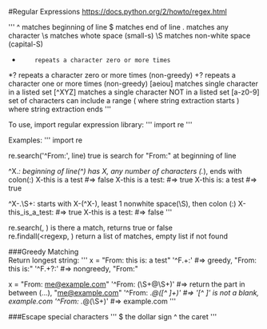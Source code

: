 #Regular Expressions
https://docs.python.org/2/howto/regex.html  


'''
^         matches beginning of line
$         matches end of line
.         matches any character
\s        matches whote space (small-s)
\S        matches non-white space (capital-S)
*         repeats a character zero or more times
*?        repeats a character zero or more times (non-greedy)
+?        repeats a character one or more times (non-greedy)
[aeiou]   matches single character in a listed set
[^XYZ]    matches a single character NOT in a listed set
[a-z0-9]  set of characters can include a range
(         where string extraction starts
)         where string extraction ends
'''

To use, import regular expression library:
'''
import re
'''

Examples:
'''
import re

re.search('^From:', line)   true is search for "From:" at beginning of line

^X.*:                       beginning of line(^) has X, any number of characters (.*), ends with colon(:)
X-this is a test    #=> false
X-this is a test:   #=> true
X-this is: a test   #=> true

^X-.\S+:                      starts with X-(^X-), least 1 nonwhite space(\S), then colon (:)
X-this_is_a_test:   #=> true
X-this is a test:   #=> false
'''

re.search(<regexp>, <text>)   is there a match, returns true or false  
re.findall(<regexp, <text>)   return a list of matches, empty list if not found  

###Greedy Matching  
Return longest string:
'''
x = "From: this is: a test"
'^F.+:'               #=> greedy, "From: this is:"
'^F.+?:'              #=> nongreedy, "From:"

x = "From: me@example.com"
'^From: (\S+@\S+)'    #=> return the part in between (...), "me@example.com"
'^From: .*@([^ ]+)'   #=> '[^ ]' is not a blank, example.com
'^From: .*@(\S+)'     #=> example.com
'''

###Escape special characters
'''
\$      the dollar sign
\^      the caret
'''


